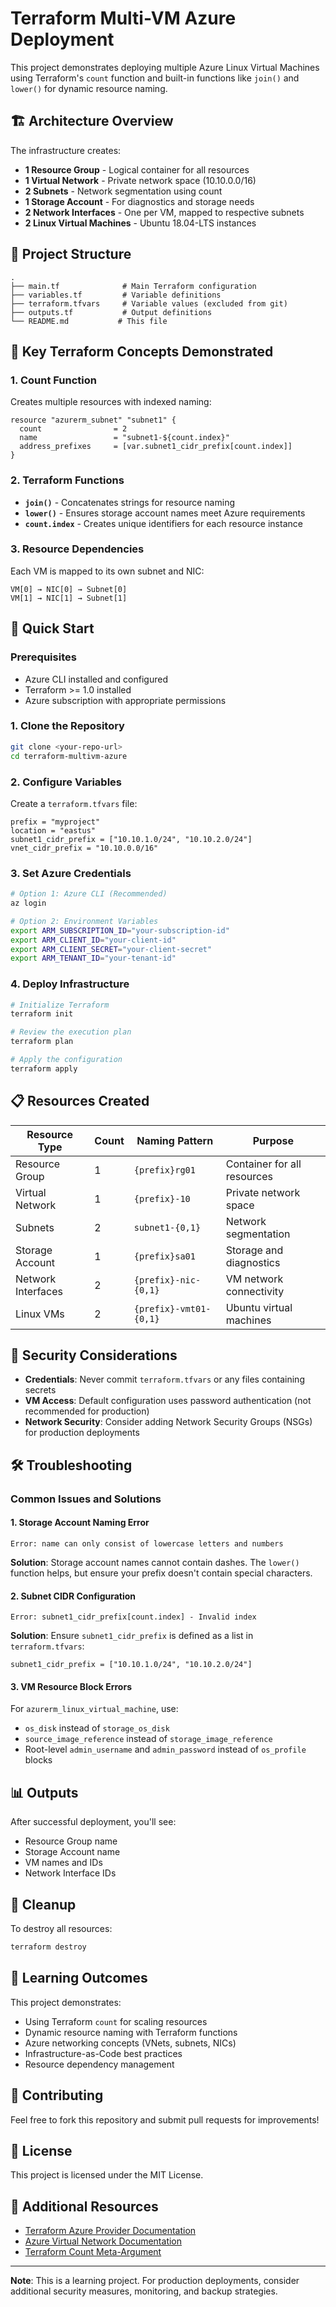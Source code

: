 # Terraform Multi-VM Azure Deployment

This project demonstrates deploying multiple Azure Linux Virtual Machines using Terraform's `count` function and built-in functions like `join()` and `lower()` for dynamic resource naming.

## 🏗️ Architecture Overview

The infrastructure creates:
- **1 Resource Group** - Logical container for all resources
- **1 Virtual Network** - Private network space (10.10.0.0/16)
- **2 Subnets** - Network segmentation using count
- **1 Storage Account** - For diagnostics and storage needs
- **2 Network Interfaces** - One per VM, mapped to respective subnets
- **2 Linux Virtual Machines** - Ubuntu 18.04-LTS instances

## 📁 Project Structure

```
.
├── main.tf              # Main Terraform configuration
├── variables.tf         # Variable definitions
├── terraform.tfvars     # Variable values (excluded from git)
├── outputs.tf           # Output definitions
└── README.md           # This file
```

## 🔧 Key Terraform Concepts Demonstrated

### 1. Count Function
Creates multiple resources with indexed naming:
```hcl
resource "azurerm_subnet" "subnet1" {
  count                = 2
  name                 = "subnet1-${count.index}"
  address_prefixes     = [var.subnet1_cidr_prefix[count.index]]
}
```

### 2. Terraform Functions
- **`join()`** - Concatenates strings for resource naming
- **`lower()`** - Ensures storage account names meet Azure requirements
- **`count.index`** - Creates unique identifiers for each resource instance

### 3. Resource Dependencies
Each VM is mapped to its own subnet and NIC:
```
VM[0] → NIC[0] → Subnet[0]
VM[1] → NIC[1] → Subnet[1]
```

## 🚀 Quick Start

### Prerequisites
- Azure CLI installed and configured
- Terraform >= 1.0 installed
- Azure subscription with appropriate permissions

### 1. Clone the Repository
```bash
git clone <your-repo-url>
cd terraform-multivm-azure
```

### 2. Configure Variables
Create a `terraform.tfvars` file:
```hcl
prefix = "myproject"
location = "eastus"
subnet1_cidr_prefix = ["10.10.1.0/24", "10.10.2.0/24"]
vnet_cidr_prefix = "10.10.0.0/16"
```

### 3. Set Azure Credentials
```bash
# Option 1: Azure CLI (Recommended)
az login

# Option 2: Environment Variables
export ARM_SUBSCRIPTION_ID="your-subscription-id"
export ARM_CLIENT_ID="your-client-id"
export ARM_CLIENT_SECRET="your-client-secret"
export ARM_TENANT_ID="your-tenant-id"
```

### 4. Deploy Infrastructure
```bash
# Initialize Terraform
terraform init

# Review the execution plan
terraform plan

# Apply the configuration
terraform apply
```

## 📋 Resources Created

| Resource Type | Count | Naming Pattern | Purpose |
|---------------|-------|----------------|---------|
| Resource Group | 1 | `{prefix}rg01` | Container for all resources |
| Virtual Network | 1 | `{prefix}-10` | Private network space |
| Subnets | 2 | `subnet1-{0,1}` | Network segmentation |
| Storage Account | 1 | `{prefix}sa01` | Storage and diagnostics |
| Network Interfaces | 2 | `{prefix}-nic-{0,1}` | VM network connectivity |
| Linux VMs | 2 | `{prefix}-vmt01-{0,1}` | Ubuntu virtual machines |

## 🔐 Security Considerations

- **Credentials**: Never commit `terraform.tfvars` or any files containing secrets
- **VM Access**: Default configuration uses password authentication (not recommended for production)
- **Network Security**: Consider adding Network Security Groups (NSGs) for production deployments

## 🛠️ Troubleshooting

### Common Issues and Solutions

#### 1. Storage Account Naming Error
```
Error: name can only consist of lowercase letters and numbers
```
**Solution**: Storage account names cannot contain dashes. The `lower()` function helps, but ensure your prefix doesn't contain special characters.

#### 2. Subnet CIDR Configuration
```
Error: subnet1_cidr_prefix[count.index] - Invalid index
```
**Solution**: Ensure `subnet1_cidr_prefix` is defined as a list in `terraform.tfvars`:
```hcl
subnet1_cidr_prefix = ["10.10.1.0/24", "10.10.2.0/24"]
```

#### 3. VM Resource Block Errors
For `azurerm_linux_virtual_machine`, use:
- `os_disk` instead of `storage_os_disk`
- `source_image_reference` instead of `storage_image_reference`
- Root-level `admin_username` and `admin_password` instead of `os_profile` blocks

## 📊 Outputs

After successful deployment, you'll see:
- Resource Group name
- Storage Account name
- VM names and IDs
- Network Interface IDs

## 🧹 Cleanup

To destroy all resources:
```bash
terraform destroy
```

## 🎯 Learning Outcomes

This project demonstrates:
- Using Terraform `count` for scaling resources
- Dynamic resource naming with Terraform functions
- Azure networking concepts (VNets, subnets, NICs)
- Infrastructure-as-Code best practices
- Resource dependency management

## 🤝 Contributing

Feel free to fork this repository and submit pull requests for improvements!

## 📄 License

This project is licensed under the MIT License.

## 🔗 Additional Resources

- [Terraform Azure Provider Documentation](https://registry.terraform.io/providers/hashicorp/azurerm/latest/docs)
- [Azure Virtual Network Documentation](https://docs.microsoft.com/en-us/azure/virtual-network/)
- [Terraform Count Meta-Argument](https://www.terraform.io/language/meta-arguments/count)

---

**Note**: This is a learning project. For production deployments, consider additional security measures, monitoring, and backup strategies.